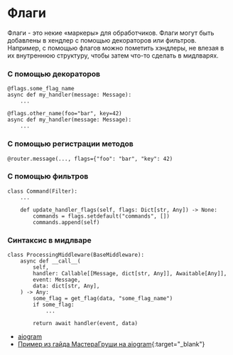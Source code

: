 # Флаги

Флаги - это некие «маркеры» для обработчиков. Флаги могут быть добавлены в хендлер с помощью декораторов или фильтров.\
Например, с помощью флагов можно пометить хэндлеры, не влезая в их внутреннюю структуру, чтобы затем что-то сделать в мидлварях.


### С помощью декораторов
```
@flags.some_flag_name
async def my_handler(message: Message):
    ...
```
```
@flags.other_name(foo="bar", key=42)
async def my_handler(message: Message):
    ...
```

### С помощью регистрации методов
```
@router.message(..., flags={"foo": "bar", "key": 42)
```

### С помощью фильтров
```
class Command(Filter):
    ...

    def update_handler_flags(self, flags: Dict[str, Any]) -> None:
        commands = flags.setdefault("commands", [])
        commands.append(self)
```

### Синтаксис в мидлваре
```
class ProcessingMiddleware(BaseMiddleware):
    async def __call__(
        self,
        handler: Callable[[Message, dict[str, Any]], Awaitable[Any]],
        event: Message,
        data: dict[str, Any],
    ) -> Any:
        some_flag = get_flag(data, "some_flag_name")
        if some_flag:
            ...

        return await handler(event, data)
```

* [aiogram](https://docs.aiogram.dev/en/latest/dispatcher/flags.html)
* [Пример из гайда МастераГруши на aiogram](https://mastergroosha.github.io/aiogram-3-guide/filters-and-middlewares/#flags){:target="_blank"}
